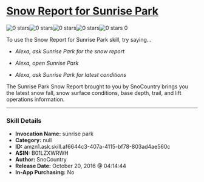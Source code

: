 # [Snow Report for Sunrise Park](http://alexa.amazon.com/#skills/amzn1.ask.skill.af6644c3-407a-4115-bf78-803ad4ae560c)
![0 stars](../../images/ic_star_border_black_18dp_1x.png)![0 stars](../../images/ic_star_border_black_18dp_1x.png)![0 stars](../../images/ic_star_border_black_18dp_1x.png)![0 stars](../../images/ic_star_border_black_18dp_1x.png)![0 stars](../../images/ic_star_border_black_18dp_1x.png) 0

To use the Snow Report for Sunrise Park skill, try saying...

* *Alexa, ask Sunrise Park for the snow report*

* *Alexa, open Sunrise Park*

* *Alexa, ask Sunrise Park for latest conditions*

The Sunrise Park Snow Report brought to you by SnoCountry brings you the latest snow fall, snow surface conditions,  base depth, trail, and lift operations information.

***

### Skill Details

* **Invocation Name:** sunrise park
* **Category:** null
* **ID:** amzn1.ask.skill.af6644c3-407a-4115-bf78-803ad4ae560c
* **ASIN:** B01LZXWRWH
* **Author:** SnoCountry
* **Release Date:** October 20, 2016 @ 04:14:44
* **In-App Purchasing:** No
